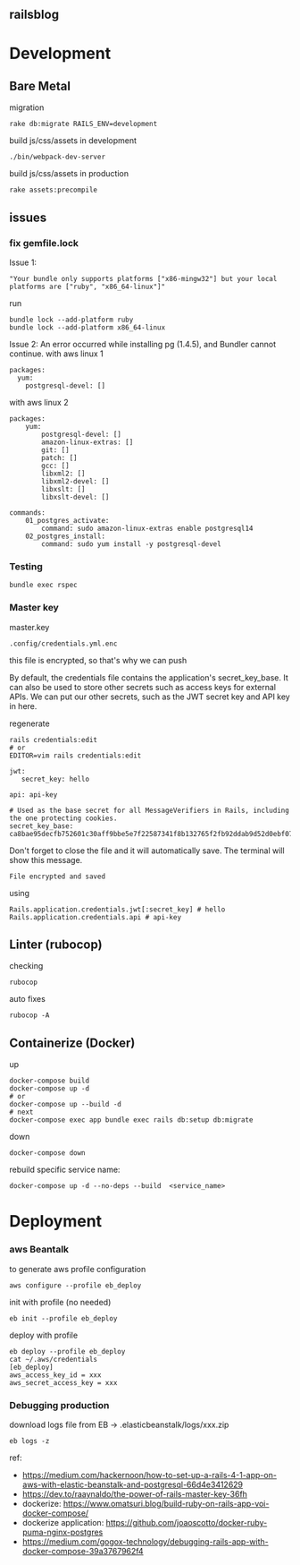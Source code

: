 ## railsblog

# Development
## Bare Metal
migration
```shell
rake db:migrate RAILS_ENV=development
```
build js/css/assets in development
```
./bin/webpack-dev-server
```
build js/css/assets in production
```shell
rake assets:precompile 
```

## issues
### fix gemfile.lock
Issue 1:
```text
"Your bundle only supports platforms ["x86-mingw32"] but your local platforms are ["ruby", "x86_64-linux"]"
```
run
```shell
bundle lock --add-platform ruby
bundle lock --add-platform x86_64-linux
```

Issue 2: An error occurred while installing pg (1.4.5), and Bundler cannot continue.
with aws linux 1
```
packages:
  yum:
    postgresql-devel: []
```
with aws linux 2
```shell
packages:
    yum:
        postgresql-devel: []
        amazon-linux-extras: []
        git: []
        patch: []
        gcc: []
        libxml2: []
        libxml2-devel: []
        libxslt: []
        libxslt-devel: []

commands:
    01_postgres_activate:
        command: sudo amazon-linux-extras enable postgresql14
    02_postgres_install:
        command: sudo yum install -y postgresql-devel
```
### Testing
```shell
bundle exec rspec
```

### Master key

master.key
```text
.config/credentials.yml.enc
```
this file is encrypted, so that's why we can push


By default, the credentials file contains the application's secret_key_base. It can also be used to store other secrets such as access keys for external APIs.
We can put our other secrets, such as the JWT secret key and API key in here.

regenerate
```shell
rails credentials:edit 
# or 
EDITOR=vim rails credentials:edit 
```
```text
jwt:
   secret_key: hello

api: api-key

# Used as the base secret for all MessageVerifiers in Rails, including the one protecting cookies.
secret_key_base: ca8bae95decfb752601c30aff9bbe5e7f22587341f8b132765f2fb92ddab9d52d0ebf07b9ef840acce5aeeed9ed513c8329bb8cafdd1de06494a0d69c5466ee7
```
Don't forget to close the file and it will automatically save. The terminal will show this message.
```text
File encrypted and saved
```
using
```text
Rails.application.credentials.jwt[:secret_key] # hello
Rails.application.credentials.api # api-key
```


## Linter (rubocop)
checking
```text
rubocop
```
auto fixes
```text
rubocop -A
```

## Containerize (Docker)
up
```shell
docker-compose build
docker-compose up -d
# or
docker-compose up --build -d
# next
docker-compose exec app bundle exec rails db:setup db:migrate
```
down
```shell
docker-compose down
```

rebuild specific service name:
```shell
docker-compose up -d --no-deps --build  <service_name>
```

# Deployment
### aws Beantalk
to generate aws profile configuration
```shell
aws configure --profile eb_deploy
```
init with profile (no needed)
```shell
eb init --profile eb_deploy
```
deploy with profile
```shell
eb deploy --profile eb_deploy
cat ~/.aws/credentials
[eb_deploy]
aws_access_key_id = xxx
aws_secret_access_key = xxx
```

### Debugging production
download logs file from EB -> .elasticbeanstalk/logs/xxx.zip
```shell
eb logs -z
```

ref: 
- https://medium.com/hackernoon/how-to-set-up-a-rails-4-1-app-on-aws-with-elastic-beanstalk-and-postgresql-66d4e3412629
- https://dev.to/raaynaldo/the-power-of-rails-master-key-36fh
- dockerize: https://www.omatsuri.blog/build-ruby-on-rails-app-voi-docker-compose/
- dockerize application: https://github.com/joaoscotto/docker-ruby-puma-nginx-postgres
- https://medium.com/gogox-technology/debugging-rails-app-with-docker-compose-39a3767962f4